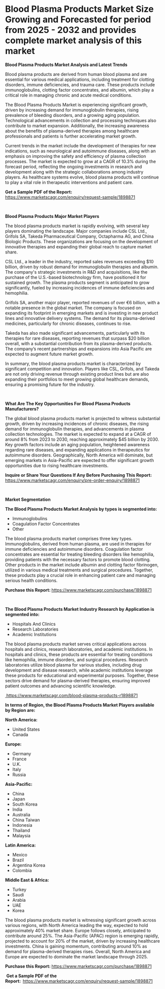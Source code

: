 <p><h1>Blood Plasma Products Market Size Growing and Forecasted for period from 2025 - 2032 and provides complete market analysis of this market</h1></p><p><strong>Blood Plasma Products Market Analysis and Latest Trends</strong></p>
<p><p>Blood plasma products are derived from human blood plasma and are essential for various medical applications, including treatment for clotting disorders, immune deficiencies, and trauma care. These products include immunoglobulins, clotting factor concentrates, and albumin, which play a critical role in managing chronic and acute medical conditions.</p><p>The Blood Plasma Products Market is experiencing significant growth, driven by increasing demand for immunoglobulin therapies, rising prevalence of bleeding disorders, and a growing aging population. Technological advancements in collection and processing techniques also contribute to market expansion. Additionally, the increasing awareness about the benefits of plasma-derived therapies among healthcare professionals and patients is further accelerating market growth.</p><p>Current trends in the market include the development of therapies for new indications, such as neurological and autoimmune diseases, along with an emphasis on improving the safety and efficiency of plasma collection processes. The market is expected to grow at a CAGR of 10.3% during the forecast period, reflecting the ongoing investments in research and development along with the strategic collaborations among industry players. As healthcare systems evolve, blood plasma products will continue to play a vital role in therapeutic interventions and patient care.</p></p>
<p><strong>Get a Sample PDF of the Report:&nbsp;</strong> <a href="https://www.marketscagr.com/enquiry/request-sample/1898871?utm_campaign=3556&utm_medium=2&utm_source=Github&utm_content=ia&utm_term=19042025&utm_id=blood-plasma-products">https://www.marketscagr.com/enquiry/request-sample/1898871</a></p>
<p>&nbsp;</p>
<p><strong>Blood Plasma Products Major Market Players</strong></p>
<p><p>The blood plasma products market is rapidly evolving, with several key players dominating the landscape. Major companies include CSL Ltd., Grifols SA, Takeda Pharmaceutical Company, Octapharma AG, and China Biologic Products. These organizations are focusing on the development of innovative therapies and expanding their global reach to capture market share.</p><p>CSL Ltd., a leader in the industry, reported sales revenues exceeding $10 billion, driven by robust demand for immunoglobulin therapies and albumin. The company's strategic investments in R&D and acquisitions, like the purchase of the U.S.-based biotechnology firm, have positioned it for sustained growth. The plasma products segment is anticipated to grow significantly, fueled by increasing incidences of immune deficiencies and hemophilia.</p><p>Grifols SA, another major player, reported revenues of over €6 billion, with a notable presence in the global market. The company is focused on expanding its footprint in emerging markets and is investing in new product lines and innovative delivery systems. The demand for its plasma-derived medicines, particularly for chronic diseases, continues to rise.</p><p>Takeda has also made significant advancements, particularly with its therapies for rare diseases, reporting revenues that surpass $20 billion overall, with a substantial contribution from its plasma-derived products. The company’s recent partnerships and expansions into Asia Pacific are expected to augment future market growth.</p><p>In summary, the blood plasma products market is characterized by significant competition and innovation. Players like CSL, Grifols, and Takeda are not only driving revenue through existing product lines but are also expanding their portfolios to meet growing global healthcare demands, ensuring a promising future for the industry.</p></p>
<p>&nbsp;</p>
<p><strong>What Are The Key Opportunities For Blood Plasma Products Manufacturers?</strong></p>
<p><p>The global blood plasma products market is projected to witness substantial growth, driven by increasing incidences of chronic diseases, the rising demand for immunoglobulin therapies, and advancements in plasma collection technologies. The market is expected to expand at a CAGR of around 8% from 2023 to 2030, reaching approximately $45 billion by 2030. Key growth factors include an aging population, heightened awareness regarding rare diseases, and expanding applications in therapeutics for autoimmune disorders. Geographically, North America will dominate, but emerging markets in Asia-Pacific are expected to offer significant growth opportunities due to rising healthcare investments.</p></p>
<p><strong>Inquire or Share Your Questions If Any Before Purchasing This Report:</strong> <a href="https://www.marketscagr.com/enquiry/pre-order-enquiry/1898871?utm_campaign=3556&utm_medium=2&utm_source=Github&utm_content=ia&utm_term=19042025&utm_id=blood-plasma-products">https://www.marketscagr.com/enquiry/pre-order-enquiry/1898871</a></p>
<p>&nbsp;</p>
<p><strong>Market Segmentation</strong></p>
<p><strong>The Blood Plasma Products Market Analysis by types is segmented into:</strong></p>
<p><ul><li>Immunoglobulins</li><li>Coagulation Factor Concentrates</li><li>Other</li></ul></p>
<p><p>The blood plasma products market comprises three key types. Immunoglobulins, derived from human plasma, are used in therapies for immune deficiencies and autoimmune disorders. Coagulation factor concentrates are essential for treating bleeding disorders like hemophilia, providing patients with the necessary factors to promote blood clotting. Other products in the market include albumin and clotting factor fibrinogen, utilized in various medical treatments and surgical procedures. Together, these products play a crucial role in enhancing patient care and managing serious health conditions.</p></p>
<p><strong>Purchase this Report:&nbsp;</strong><a href="https://www.marketscagr.com/purchase/1898871?utm_campaign=3556&utm_medium=2&utm_source=Github&utm_content=ia&utm_term=19042025&utm_id=blood-plasma-products">https://www.marketscagr.com/purchase/1898871</a></p>
<p>&nbsp;</p>
<p><strong>The Blood Plasma Products Market Industry Research by Application is segmented into:</strong></p>
<p><ul><li>Hospitals And Clinics</li><li>Research Laboratories</li><li>Academic Institutions</li></ul></p>
<p><p>The blood plasma products market serves critical applications across hospitals and clinics, research laboratories, and academic institutions. In hospitals and clinics, these products are essential for treating conditions like hemophilia, immune disorders, and surgical procedures. Research laboratories utilize blood plasma for various studies, including drug development and disease research, while academic institutions leverage these products for educational and experimental purposes. Together, these sectors drive demand for plasma-derived therapies, ensuring improved patient outcomes and advancing scientific knowledge.</p></p>
<p><a href="https://www.marketscagr.com/blood-plasma-products-r1898871?utm_campaign=3556&utm_medium=2&utm_source=Github&utm_content=ia&utm_term=19042025&utm_id=blood-plasma-products">&nbsp;https://www.marketscagr.com/blood-plasma-products-r1898871</a></p>
<p><strong>In terms of Region, the Blood Plasma Products Market Players available by Region are:</strong></p>
<p>
    <p> <strong> North America: </strong>
        <ul>
            <li>United States</li>
            <li>Canada</li>
        </ul>
        </p> 
    <p> <strong> Europe: </strong>
        <ul>
            <li>Germany</li>
            <li>France</li>
            <li>U.K.</li>
            <li>Italy</li>
            <li>Russia</li>
        </ul>
        </p> 
    <p> <strong> Asia-Pacific: </strong>
        <ul>
            <li>China</li>
            <li>Japan</li>
            <li>South Korea</li>
            <li>India</li>
            <li>Australia</li>
            <li>China Taiwan</li>
            <li>Indonesia</li>
            <li>Thailand</li>
            <li>Malaysia</li>
        </ul>
        </p> 
    <p> <strong> Latin America: </strong>
        <ul>
            <li>Mexico</li>
            <li>Brazil</li>
            <li>Argentina Korea</li>
            <li>Colombia</li>
        </ul>
        </p> 
    <p> <strong> Middle East & Africa: </strong>
        <ul>
            <li>Turkey</li>
            <li>Saudi</li>
            <li>Arabia</li>
            <li>UAE</li>
            <li>Korea</li>
        </ul>
    </p>
    </p>
<p><p>The blood plasma products market is witnessing significant growth across various regions, with North America leading the way, expected to hold approximately 40% market share. Europe follows closely, anticipated to contribute around 25%. The Asia-Pacific (APAC) region is emerging rapidly, projected to account for 20% of the market, driven by increasing healthcare investments. China is gaining momentum, contributing around 10% as demand for plasma-derived therapies rises. Overall, North America and Europe are expected to dominate the market landscape through 2025.</p></p>
<p><strong>Purchase this Report: </strong><a href="https://www.marketscagr.com/purchase/1898871?utm_campaign=3556&utm_medium=2&utm_source=Github&utm_content=ia&utm_term=19042025&utm_id=blood-plasma-products">https://www.marketscagr.com/purchase/1898871</a></p>
<p>&nbsp;<strong>Get a Sample PDF of the Report:&nbsp;&nbsp;</strong><a href="https://www.marketscagr.com/enquiry/request-sample/1898871?utm_campaign=3556&utm_medium=2&utm_source=Github&utm_content=ia&utm_term=19042025&utm_id=blood-plasma-products">https://www.marketscagr.com/enquiry/request-sample/1898871</a></p>
<p><strong></strong></p>
<p><p></p><p></p><p></p></p>